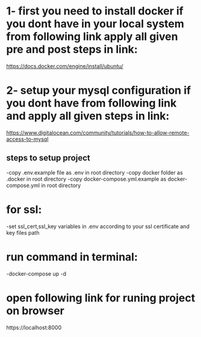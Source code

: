 # 1- first you need to install docker if you dont have in your local system from following link apply all given pre and post steps in link:

https://docs.docker.com/engine/install/ubuntu/

# 2- setup your mysql configuration if you dont have from following link and apply all given steps in link:

https://www.digitalocean.com/community/tutorials/how-to-allow-remote-access-to-mysql

## steps to setup project
-copy .env.example file as .env in root directory
-copy docker folder as .docker in root directory
-copy docker-compose.yml.example as docker-compose.yml in root directory

# for ssl:
-set ssl_cert,ssl_key variables in .env according to your ssl certificate and key files path

# run command in terminal:
-docker-compose up -d

# open following link for runing project on browser
https://localhost:8000